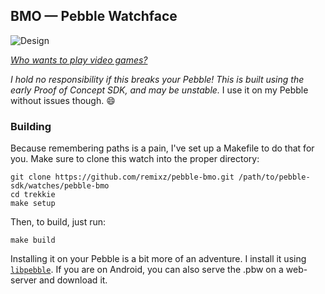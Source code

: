 ## BMO — Pebble Watchface

![Design](http://i.imgur.com/fbMKTh8.png)

*[Who wants to play video games?](http://www.youtube.com/watch?v=alOD36LdoY4)*

*I hold no responsibility if this breaks your Pebble! This is built using the early Proof of Concept SDK, and may be unstable.* I use it on my Pebble without issues though. :smile:

### Building

Because remembering paths is a pain, I've set up a Makefile to do that for you. Make sure to clone this watch into the proper directory:

```
git clone https://github.com/remixz/pebble-bmo.git /path/to/pebble-sdk/watches/pebble-bmo
cd trekkie
make setup
```

Then, to build, just run:
```
make build
```

Installing it on your Pebble is a bit more of an adventure. I install it using [`libpebble`](https://github.com/pebble/libpebble). If you are on Android, you can also serve the .pbw on a web-server and download it.

